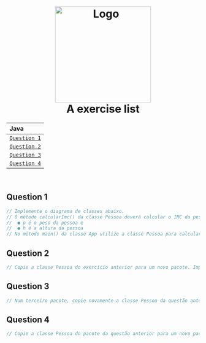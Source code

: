  <h1 align="center">
  <img src="https://cdn.freebiesupply.com/logos/thumbs/2x/java-14-logo.png" alt="Logo" width="250">
  <br>
  A exercise list
  <br>
</h1>

<div align="center">

| Java |
| :-| 
| [`Question 1`](#question-1)  |
| [`Question 2`](#question-2)                               | 
| [`Question 3`](#question-3)                         |
| [`Question 4`](#question-4) |

</div>

<br/>

## Question 1

```java
// Implemente o diagrama de classes abaixo.
// O método calcularImc() da classe Pessoa deverá calcular o IMC da pessoa, usando a fórmula: , onde:
//  ● p é o peso da pessoa e
//  ● h é a altura da pessoa
// No método main() da classe App utilize a classe Pessoa para calcular o IMC de uma pessoa que tem 1,75 m de altura e 78 Kg. O programa deverá apresentar o IMC calculado na tela.
```

## Question 2

```java
// Copie a classe Pessoa do exercício anterior para um novo pacote. Implemente um novo programa (classe App) que solicite ao usuário sua altura e peso e exiba na tela qual é o IMC desta pessoa.
```

## Question 3

```java
// Num terceiro pacote, copie novamente a classe Pessoa da questão anterior e implemente um programa (classe App) que calcule o IMC de três pessoas. Para cada pessoa, o programa deve solicitar a altura e seu peso e em seguida, exibir o IMC calculado.
```

## Question 4

```java
// Copie a classe Pessoa do pacote da questão anterior para um novo pacote. Adapte e desenhe o diagrama de classes para criar um programa que solicite ao usuário o nome, altura e peso de três pessoas. Depois que o usuário informar os dados das três pessoas, exiba os dados informados pelo usuário (nome, peso, altura) e seu respectivo IMC em ordem inversa de digitação, isto é, exibir primeiro os dados da terceira pessoa e por último da primeira pessoa.
```